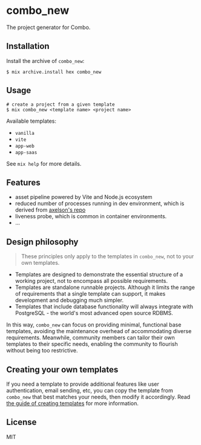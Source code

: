 # combo_new

The project generator for Combo.

## Installation

Install the archive of `combo_new`:

```
$ mix archive.install hex combo_new
```

## Usage

```
# create a project from a given template
$ mix combo_new <template name> <project name>
```

Available templates:

- `vanilla`
- `vite`
- `app-web`
- `app-saas`

See `mix help` for more details.

## Features

- asset pipeline powered by Vite and Node.js ecosystem
- reduced number of processes running in dev environment, which is derived from [axelson's repo](https://github.com/axelson/hello_phoenix/pull/1)
- liveness probe, which is common in container environments.
- ...

## Design philosophy

> These principles only apply to the templates in `combo_new`, not to your own templates.

- Templates are designed to demonstrate the essential structure of a working project, not to encompass all possible requirements.
- Templates are standalone runnable projects. Although it limits the range of requirements that a single template can support, it makes development and debugging much simpler.
- Templates that include database functionality will always integrate with PostgreSQL - the world's most advanced open source RDBMS.

In this way, `combo_new` can focus on providing minimal, functional base templates, avoiding the maintenance overhead of accommodating diverse requirements. Meanwhile, community members can tailor their own templates to their specific needs, enabling the community to flourish without being too restrictive.

## Creating your own templates

If you need a template to provide additional features like user authentication, email sending, etc, you can copy the template from `combo_new` that best matches your needs, then modify it accordingly. Read [the guide of creating templates](./CREATING_TEMPLATES.md) for more information.

## License

MIT
